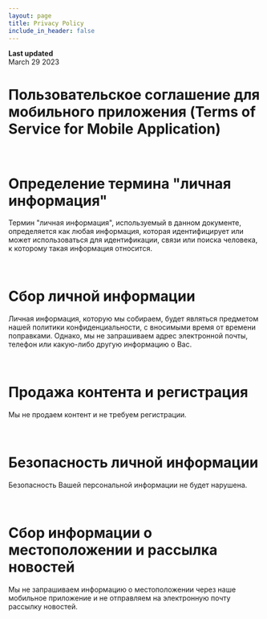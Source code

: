 ```yaml
---
layout: page
title: Privacy Policy
include_in_header: false
---
```


**Last updated**  
March 29 2023

# Пользовательское соглашение для мобильного приложения (Terms of Service for Mobile Application)

<br>

# Определение термина "личная информация"
Термин "личная информация", используемый в данном документе, определяется как любая информация, которая идентифицирует или может использоваться для идентификации, связи или поиска человека, к которому такая информация относится.

<br>

# Сбор личной информации
Личная информация, которую мы собираем, будет являться предметом нашей политики конфиденциальности, с вносимыми время от времени поправками. Однако, мы не запрашиваем адрес электронной почты, телефон или какую-либо другую информацию о Вас.

<br>

# Продажа контента и регистрация
Мы не продаем контент и не требуем регистрации.

<br>

# Безопасность личной информации
Безопасность Вашей персональной информации не будет нарушена.

<br>

# Сбор информации о местоположении и рассылка новостей
Мы не запрашиваем информацию о местоположении через наше мобильное приложение и не отправляем на электронную почту рассылку новостей.